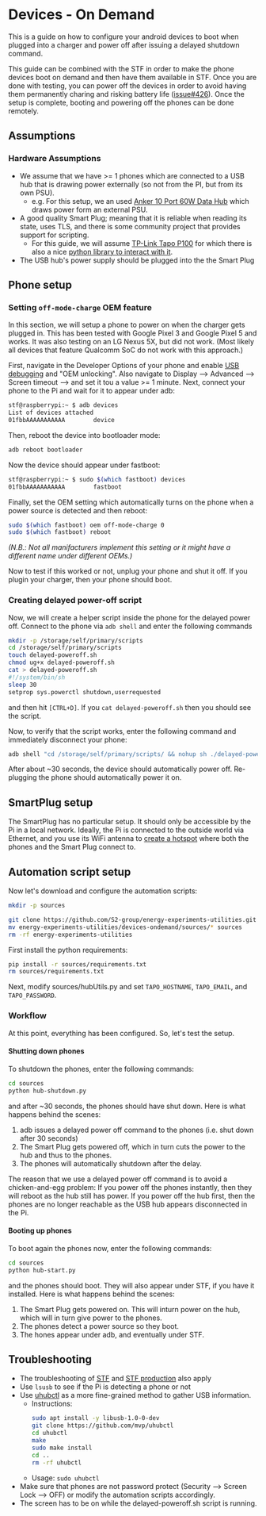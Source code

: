 # Devices - On Demand

This is a guide on how to configure your android devices to boot when plugged into a charger and power off after issuing a delayed shutdown command.

This guide can be combined with the STF in order to make the phone devices boot on demand and then have them available in STF. Once you are done with testing, you can power off the devices in order to avoid having them permanently charing and risking battery life ([issue#426](https://github.com/openstf/stf/issues/426)). Once the setup is complete, booting and powering off the phones can be done remotely.

## Assumptions

### Hardware Assumptions

* We assume that we have >= 1 phones which are connected to a USB hub that is drawing power externally (so not from the PI, but from its own PSU).
  * e.g. For this setup, we an used [Anker 10 Port 60W Data Hub](https://us.anker.com/products/a7515) which draws power form an external PSU.
* A good quality Smart Plug; meaning that it is reliable when reading its state, uses TLS, and there is some community project that provides support for scripting.
  * For this guide, we will assume [TP-Link Tapo P100](https://www.tp-link.com/en/home-networking/smart-plug/tapo-p100/) for which there is also a nice [python library to interact with it](https://github.com/fishbigger/TapoP100).
* The USB hub's power supply should be plugged into the the Smart Plug

## Phone setup

### Setting `off-mode-charge` OEM feature

In this section, we will setup a phone to power on when the charger gets plugged in. This has been tested with Google Pixel 3 and Google Pixel 5 and works. It was also testing on an LG Nexus 5X, but did not work. (Most likely all devices that feature Qualcomm SoC do not work with this approach.)

First, navigate in the Developer Options of your phone and enable [USB debugging](https://developer.android.com/studio/debug/dev-options#enable) and "OEM unlocking". Also navigate to Display --> Advanced --> Screen timeout --> and set it tou a value >= 1 minute. Next, connect your phone to the Pi and wait for it to appear under adb:

```bash
stf@raspberrypi:~ $ adb devices
List of devices attached
01fbbAAAAAAAAAAA        device
```

Then, reboot the device into bootloader mode:

```bash
adb reboot bootloader
```

Now the device should appear under fastboot:

```bash
stf@raspberrypi:~ $ sudo $(which fastboot) devices
01fbbAAAAAAAAAAA        fastboot
```

Finally, set the OEM setting which automatically turns on the phone when a power source is detected and then reboot:

```bash
sudo $(which fastboot) oem off-mode-charge 0
sudo $(which fastboot) reboot
```

*(N.B.: Not all manifacturers implement this setting or it might have a different name under different OEMs.)*

Now to test if this worked or not, unplug your phone and shut it off. If you plugin your charger, then your phone should boot.

### Creating delayed power-off script

Now, we will create a helper script inside the phone for the delayed power off. Connect to the phone via `adb shell` and enter the following commands

```bash
mkdir -p /storage/self/primary/scripts
cd /storage/self/primary/scripts
touch delayed-poweroff.sh
chmod ug+x delayed-poweroff.sh
cat > delayed-poweroff.sh
#!/system/bin/sh
sleep 30
setprop sys.powerctl shutdown,userrequested

```

and then hit `[CTRL+D]`. If you `cat delayed-poweroff.sh` then you should see the script.

Now, to verify that the script works, enter the following command and immediately disconnect your phone:

```bash
adb shell "cd /storage/self/primary/scripts/ && nohup sh ./delayed-poweroff.sh </dev/null &"
```

After about ~30 seconds, the device should automatically power off. Re-plugging the phone should automatically power it on.

## SmartPlug setup

The SmartPlug has no particular setup. It should only be accessible by the Pi in a local network. Ideally, the Pi is connected to the outside world via Ethernet, and you use its WiFi antenna to [create a hotspot](hotspot/README.md) where both the phones and the Smart Plug connect to.

## Automation script setup

Now let's download and configure the automation scripts:

```bash
mkdir -p sources

git clone https://github.com/S2-group/energy-experiments-utilities.git
mv energy-experiments-utilities/devices-ondemand/sources/* sources
rm -rf energy-experiments-utilities
```

First install the python requirements:

```bash
pip install -r sources/requirements.txt
rm sources/requirements.txt
```

Next, modify sources/hubUtils.py and set `TAPO_HOSTNAME`, `TAPO_EMAIL`, and `TAPO_PASSWORD`.

### Workflow

At this point, everything has been configured. So, let's test the setup.

#### Shutting down phones

To shutdown the phones, enter the following commands:

```bash
cd sources
python hub-shutdown.py
```

and after ~30 seconds, the phones should have shut down. Here is what happens behind the scenes:

1. adb issues a delayed power off command to the phones (i.e. shut down after 30 seconds)
2. The Smart Plug gets powered off, which in turn cuts the power to the hub and thus to the phones.
3. The phones will automatically shutdown after the delay.

The reason that we use a delayed power off command is to avoid a chicken-and-egg problem: If you power off the phones instantly, then they will reboot as the hub still has power. If you power off the hub first, then the phones are no longer reachable as the USB hub appears disconnected in the Pi.

#### Booting up phones

To boot again the phones now, enter the following commands:

```bash
cd sources
python hub-start.py
```

and the phones should boot. They will also appear under STF, if you have it installed. Here is what happens behind the scenes:

1. The Smart Plug gets powered on. This will inturn power on the hub, which will in turn give power to the phones.
2. The phones detect a power source so they boot.
3. The hones appear under adb, and eventually under STF.

## Troubleshooting

* The troubleshooting of [STF](STF.md) and [STF production](STF-production/README.md) also apply
* Use `lsusb` to see if the Pi is detecting a phone or not
* Use [uhubctl](https://github.com/mvp/uhubctl) as a more fine-grained method to gather USB information.
  * Instructions:
    ```bash
    sudo apt install -y libusb-1.0-0-dev
    git clone https://github.com/mvp/uhubctl
    cd uhubctl
    make
    sudo make install
    cd ..
    rm -rf uhubctl
    ```
  * Usage: `sudo uhubctl`
* Make sure that phones are not password protect (Security --> Screen Lock --> OFF) or modify the automation scripts accordingly.
* The screen has to be on while the delayed-poweroff.sh script is running.
